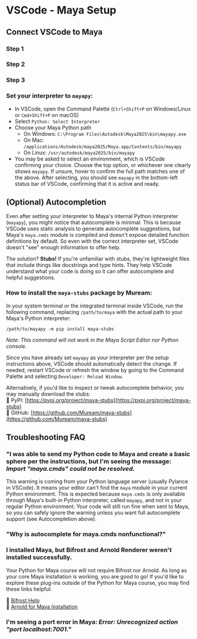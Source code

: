 # VSCode - Maya Setup

## Connect VSCode to Maya

### Step 1

### Step 2

### Step 3

### Set your interpreter to `mayapy`:

* In VSCode, open the Command Palette (`Ctrl+Shift+P` on Windows/Linux or `Cmd+Shift+P` on macOS)
* Select `Python: Select Interpreter`
* Choose your Maya Python path
  * On Windows: `C:\Program Files\Autodesk\Maya2025\bin\mayapy.exe`
  * On Mac: `/applications/Autodesk/maya2025/Maya.app/Contents/bin/mayapy`
  * On Linux: `/usr/autodesk/maya2025/bin/mayapy`
* You may be asked to select an environment, which is VSCode confirming your choice. Choose the top option, or whichever one clearly shows `mayapy`. If unsure, hover to confirm the full path matches one of the above. After selecting, you should see `mayapy` in the bottom-left status bar of VSCode, confirming that it is active and ready.

## (Optional) Autocompletion

Even after setting your interpreter to Maya's internal Python interpreter (`mayapy`), you might notice that autocomplete is minimal. This is because VSCode uses static analysis to generate autocomplete suggestions, but Maya's `maya.cmds` module is compiled and doesn't expose detailed function definitions by default. So even with the correct interpreter set, VSCode doesn't "see" enough information to offer help.

The solution? **Stubs!** If you're unfamiliar with stubs, they're lightweight files that include things like docstrings and type hints. They help VSCode understand what your code is doing so it can offer autocomplete and helpful suggestions.

### How to install the `maya-stubs` package by Muream:

In your system terminal or the integrated terminal inside VSCode, run the following command, replacing `/path/to/maya` with the actual path to your Maya's Python interpreter:  

    /path/to/mayapy -m pip install maya-stubs

_Note: This command will not work in the Maya Script Editor nor Python console._

Since you have already set `mayapy` as your interpreter per the setup instructions above, VSCode should automatically detect the change. If needed, restart VSCode or refresh the window by going to the Command Palette and selecting `Developer: Reload Window`.

Alternatively, if you'd like to inspect or tweak autocomplete behavior, you may manually download the stubs:  
🔗 PyPI: [https://pypi.org/project/maya-stubs](https://pypi.org/project/maya-stubs)  
🔗 GitHub: [https://github.com/Muream/maya-stubs](https://github.com/Muream/maya-stubs)  

## Troubleshooting FAQ

### "I was able to send my Python code to Maya and create a basic sphere per the instructions, but I'm seeing the message: _Import "maya.cmds" could not be resolved._

This warning is coming from your Python language server (usually Pylance in VSCode). It means your editor can't find the `maya` module in your current Python environment. This is expected because `maya.cmds` is only available through Maya's built-in Python interpreter, called `mayapy`, and not in your regular Python environment. Your code will still run fine when sent to Maya, so you can safely ignore the warning unless you want full autocomplete support (see Autocompletion above).

### "Why is autocomplete for maya.cmds nonfunctional?"

### I installed Maya, but Bifrost and Arnold Renderer weren't installed successfully.  

Your Python for Maya course will not require Bifrost nor Arnold. As long as your core Maya installation is working, you are good to go! If you'd like to explore these plug-ins outside of the Python for Maya course, you may find these links helpful:

🔗 [Bifrost Help](https://help.autodesk.com/view/BIFROST/ENU/?guid=Bifrost_MayaPlugin_install_bifrost_for_maya_html)  
🔗 [Arnold for Maya Installation](https://help.autodesk.com/view/ARNOL/ENU/?guid=arnold_for_maya_getting_started_am_Installation_html)

### I'm seeing a port error in Maya: _Error: Unrecognized action "port localhost:7001."_
